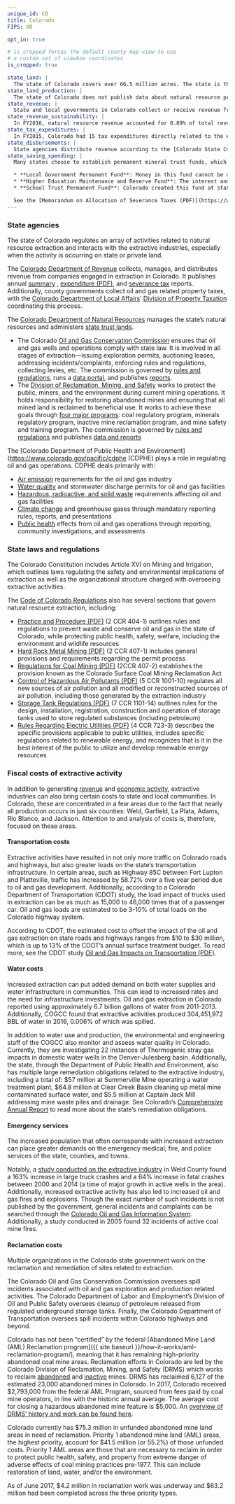 ```yaml
---
unique_id: CO
title: Colorado
FIPS: 08

opt_in: true

# is_cropped forces the default county map view to use
# a custom set of viewbox coordinates
is_cropped: true

state_land: |
  The state of Colorado covers over 66.5 million acres. The state is the owner and steward of 2.8 million acres of land and 4 million acres of mineral rights. In total, it owns 4% of land in Colorado, making it the state’s second-largest landowner, just behind the federal government.
state_land_production: |
  The state of Colorado does not publish data about natural resource production on state lands. To obtain this data, contact the [Colorado State Land Board](https://colorado.gov/statelandboard).
state_revenue: |
  State and local governments in Colorado collect or receive revenue from natural resource extraction on federal, state, and private lands.
state_revenue_sustainability: |
  In FY2016, natural resource revenue accounted for 0.89% of total revenue collected by the Colorado Department of Revenue. Colorado has a diverse set of revenue streams; however, the downturn of oil and gas markets in 2016 did have a substantial impact on certain government funds. The State Land Board, for example, saw its total trust revenue decrease by 28% due to a 35% decrease in mineral revenues.
state_tax_expenditures: |
  In FY2015, Colorado had 15 tax expenditures directly related to the extractive industries which reduced state and local revenue. Data on the exact revenue impact for all expenditures is largely unavailable due to confidentiality requirements or inability to collect that information, however, the Oil and Gas Ad Valorem Credit had an impact of $134,915,000. The Colorado Department of Revenue outlines tax expenditures in its annual [Tax Profile and Expenditure Report (PDF)](https://www.colorado.gov/pacific/sites/default/files/2016%20Tax%20Profile%20and%20Expenditure%20Report.pdf).
state_disbursements: |
  State agencies distribute revenue according to the [Colorado State Code](https://www.sos.state.co.us/CCR/Welcome.do). In addition to receiving distributions from the state, counties also collect and distribute revenue from local taxes, chiefly property taxes. Weld County, for example, produces the most oil and gas in the state, and generates a signification portion of its property tax revenue from oil and gas. It then disburses this revenue to help fund local schools, fire departments, libraries, towns, and water districts, among other items. For more details on how Weld County disburses property tax revenue see the county’s [distribution statements and treasurer reports](https://www.weldgov.com/cms/One.aspx?portalId=169&pageId=2451).
state_saving_spending: |
  Many states choose to establish permanent mineral trust funds, which can help governments smooth revenue and investments across boom and bust cycles. In FY2016, Colorado saved 28.05% of total state revenue from extractive activities. In a given year, most of Colorado’s saved extractive revenues goes to one of these funds:

  * **Local Government Permanent Fund**: Money in this fund cannot be used for any purpose except when the amount of Federal Mineral Lease revenue is 10% less than the amount received the previous year.
  * **Higher Education Maintenance and Reserve Fund**: The interest and income earned on this fund is used for maintenance projects controlled by the Colorado Commission on Higher Education’s Capital Improvements Program. The principal in this fund must remain unused unless General Fund revenue is projected to dip below the required 4% reserve.
  * **School Trust Permanent Fund**: Colorado created this fund at statehood. Interest generated on the principal must support K-12 education. Interest earnings of the fund are credited to the Public School Income Fund and transferred to the Colorado Department of Education.

  See the [Memorandum on Allocation of Severance Taxes (PDF)](https://www.colorado.gov/pacific/sites/default/files/Allocation%20of%20Severance%20Taxes.pdf) or [Public School Permanent Fund Investment Policy (PDF)](https://www.colorado.gov/pacific/sites/default/files/atoms/files/Public%20School%20Permanent%20Fund%202010%20Investment%20Policy%20-%20Approved%20March%2015%202017.pdf) for more detail.
---
```

<!-- State governance -->

### State agencies

The state of Colorado regulates an array of activities related to natural resource extraction and interacts with the extractive industries, especially when the activity is occurring on state or private land.

The [Colorado Department of Revenue](https://www.colorado.gov/revenue) collects, manages, and distributes revenue from companies engaged in extraction in Colorado. It publishes annual [summary](https://www.colorado.gov/pacific/revenue/annual-report) , [expenditure (PDF)](https://www.colorado.gov/pacific/sites/default/files/2016%20Tax%20Profile%20and%20Expenditure%20Report.pdf), and [severance tax](https://www.colorado.gov/pacific/tax/severance-tax-file) reports. Additionally, county governments collect oil and gas related property taxes, with the [Colorado Department of Local Affairs](https://www.colorado.gov/dola)’ [Division of Property Taxation](https://www.colorado.gov/pacific/dola/property-taxation) coordinating this process.

The [Colorado Department of Natural Resources](http://dnr.state.co.us/Pages/DNRDefault.aspx) manages the state’s natural resources and administers [state trust lands](https://www.colorado.gov/pacific/statelandboard).

* The Colorado [Oil and Gas Conservation Commission](http://cogcc.state.co.us/#/home) ensures that oil and gas wells and operations comply with state law. It is involved in all stages of extraction—issuing exploration permits, auctioning leases, addressing incidents/complaints, enforcing rules and regulations, collecting levies, etc. The commission is governed by [rules and regulations](http://cogcc.state.co.us/#/overview), runs a [data portal](http://cogcc.state.co.us/data.html#/cogis), and publishes [reports](http://cogcc.state.co.us/library.html#/areareports).
* The [Division of Reclamation, Mining, and Safety](http://mining.state.co.us/Pages/Home.aspx) works to protect the public, miners, and the environment during current mining operations. It holds responsibility for restoring abandoned mines and ensuring that all mined land is reclaimed to beneficial use. It works to achieve these goals through [four major programs](http://mining.state.co.us/PROGRAMS/Pages/default.aspx): coal regulatory program, minerals regulatory program, inactive mine reclamation program, and mine safety and training program. The commission is governed by [rules and regulations](http://mining.state.co.us/Rules/Pages/home.aspx) and publishes [data and reports](http://mining.state.co.us/Reports/Pages/default.aspx)

The [Colorado Department of Public Health and Environment](https://www.colorado.gov/pacific/cdphe (CDPHE) plays a role in regulating oil and gas operations. CDPHE deals primarily with:
* [Air emission](https://www.colorado.gov/pacific/cdphe/emissions-requirements-oil-and-gas-industry) requirements for the oil and gas industry
* [Water quality](https://www.colorado.gov/pacific/cdphe/categories/services-and-information/environment/water-quality) and stormwater discharge permits for oil and gas facilities
* [Hazardous, radioactive, and solid waste](https://www.colorado.gov/pacific/cdphe/categories/services-and-information/environment/waste-management-and-recycling) requirements affecting oil and gas facilities
* [Climate change](https://www.colorado.gov/pacific/cdphe/categories/services-and-information/environment/air-quality/climate-change) and greenhouse gases through mandatory reporting rules, reports, and presentations
* [Public health](https://www.colorado.gov/pacific/cdphe/categories/services-and-information/environment/oil-and-gas/oil-and-gas-and-your-health) effects from oil and gas operations through reporting, community investigations, and assessments

### State laws and regulations

The Colorado Constitution includes Article XVI on Mining and Irrigation, which outlines laws regulating the safety and environmental implications of extraction as well as the organizational structure charged with overseeing extractive activities.

The [Code of Colorado Regulations](https://www.sos.state.co.us/CCR/KeywordSearch.do) also has several sections that govern natural resource extraction, including:

- [Practice and Procedure (PDF)](https://www.sos.state.co.us/CCR/GenerateRulePdf.do?ruleVersionId=6658) (2 CCR 404-1) outlines rules and regulations to prevent waste and conserve oil and gas in the state of Colorado, while protecting public health, safety, welfare, including the environment and wildlife resources
- [Hard Rock Metal Mining (PDF)](https://www.sos.state.co.us/CCR/GenerateRulePdf.do?ruleVersionId=6169) (2 CCR 407-1) includes general provisions and requirements regarding the permit process
- [Regulations for Coal Mining (PDF)](https://www.sos.state.co.us/CCR/GenerateRulePdf.do?ruleVersionId=2044) (2CCR 407-2) establishes the provision known as the Colorado Surface Coal Mining Reclamation Act
- [Control of Hazardous Air Pollutants (PDF)](https://www.sos.state.co.us/CCR/GenerateRulePdf.do?ruleVersionId=6885) (5 CCR 1001-10) regulates all new sources of air pollution and all modified or reconstructed sources of air pollution, including those generated by the extraction industry
- [Storage Tank Regulations (PDF)](https://www.sos.state.co.us/CCR/GenerateRulePdf.do?ruleVersionId=7122) (7 CCR 1101-14) outlines rules for the design, installation, registration, construction and operation of storage tanks used to store regulated substances (including petroleum)
- [Rules Regarding Electric Utilities (PDF)](https://www.sos.state.co.us/CCR/GenerateRulePdf.do?ruleVersionId=7016) (4 CCR 723-3) describes the specific provisions applicable to public utilities, includes specific regulations related to renewable energy, and recognizes that is it in the best interest of the public to utilize and develop renewable energy resources

### Fiscal costs of extractive activity

In addition to generating [revenue](#revenue) and [economic activity](#economic-impact), extractive industries can also bring certain costs to state and local communities. In Colorado, these are concentrated in a few areas due to the fact that nearly all production occurs in just six counties: Weld, Garfield, La Plata, Adams, Rio Blanco, and Jackson. Attention to and analysis of costs is, therefore, focused on these areas.

#### Transportation costs

Extractive activities have resulted in not only more traffic on Colorado roads and highways, but also greater loads on the state’s transportation infrastructure. In certain areas, such as Highway 85C between Fort Lupton and Platteville, traffic has increased by 58.72% over a five year period due to oil and gas development. Additionally, according to a Colorado Department of Transportation (CDOT) study, the load impact of trucks used in extraction can be as much as 15,000 to 46,000 times that of a passenger car. Oil and gas loads are estimated to be 3-10% of total loads on the Colorado highway system.

According to CDOT, the estimated cost to offset the impact of the oil and gas extraction on state roads and highways ranges from $10 to $30 million, which is up to 13% of the CDOT’s annual surface treatment budget. To read more, see the CDOT study [Oil and Gas Impacts on Transportation (PDF)](https://www.google.com/url?sa=t&rct=j&q=&esrc=s&source=web&cd=1&cad=rja&uact=8&ved=0ahUKEwiu64Ojv67UAhVB0iYKHWJUDTIQFggoMAA&url=https://www.codot.gov/programs/research/pdfs/2015-research-reports/oil-and-gas-impacts-on-tranportation/oil-and-gas-impacts-on-transportation/at_download/file&usg=AFQjCNGVRJ978GbLquZkhv6I6g-zS1BWpQ&sig2=bITCLpAOHH8hUzqce_tPIA_).

#### Water costs

Increased extraction can put added demand on both water supplies and water infrastructure in communities. This can lead to increased rates and the need for infrastructure investments. Oil and gas extraction in Colorado reported using approximately 6.7 billion gallons of water from 2011-2013. Additionally, COGCC found that extractive activities produced 304,451,972 BBL of water in 2016, 0.006% of which was spilled.

In addition to water use and production, the environmental and engineering staff of the COGCC also monitor and assess water quality in Colorado. Currently, they are investigating 22 instances of Thermogenic stray gas impacts in domestic water wells in the Denver-Julesberg basin. Additionally, the state, through the Department of Public Health and Environment, also has multiple large remediation obligations related to the extractive industry, including a total of: $57 million at Summerville Mine operating a water treatment plant, $64.8 million at Clear Creek Basin cleaning up metal mine contaminated surface water, and $5.5 million at Captain Jack Mill addressing mine waste piles and drainage. See Colorado’s [Comprehensive Annual Report](https://www.colorado.gov/pacific/osc/cafr) to read more about the state’s remediation obligations.

#### Emergency services

The increased population that often corresponds with increased extraction can place greater demands on the emergency medical, fire, and police services of the state, counties, and towns.

Notably, a [study conducted on the extractive industry]() in Weld County found a 163% increase in large truck crashes and a 64% increase in fatal crashes between 2000 and 2014 (a time of major growth in active wells in the area).
Additionally, increased extractive activity has also led to increased oil and gas fires and explosions. Though the exact number of such incidents is not published by the government, general incidents and complaints can be searched through the [Colorado Oil and Gas Information System](http://cogcc.state.co.us/data.html). Additionally, a study conducted in 2005 found 32 incidents of active coal mine fires.

#### Reclamation costs

Multiple organizations in the Colorado state government work on the reclamation and remediation of sites related to extraction.

The Colorado Oil and Gas Conservation Commission oversees spill incidents associated with oil and gas exploration and production related activities. The Colorado Department of Labor and Employment’s Division of Oil and Public Safety oversees cleanup of petroleum released from regulated underground storage tanks. Finally, the Colorado Department of Transportation oversees spill incidents within Colorado highways and beyond.

Colorado has not been “certified” by the federal [Abandoned Mine Land (AML) Reclamation program]({{ site.baseurl }}/how-it-works/aml-reclamation-program/), meaning that it has remaining high-priority abandoned coal mine areas. Reclamation efforts in Colorado are led by the Colorado Division of Reclamation, Mining, and Safety (DRMS) which works to reclaim [abandoned](http://mining.state.co.us/Reports/Reports/Pages/AML.aspx) and [inactive](http://mining.state.co.us/Programs/Abandoned/Pages/impwelcomepage.aspx) mines. DRMS has reclaimed 6,127 of the estimated 23,000 abandoned mines in Colorado. In 2017, Colorado received $2,793,000 from the federal AML Program, sourced from fees paid by coal mine operators, in line with the historic annual average. The average cost for closing a hazardous abandoned mine feature is $5,000. An [overview of DRMS’ history and work can be found here](http://mining.state.co.us/Programs/Abandoned/Reclamation/Pages/OurProgram'sHistory-Colorado'sHistory.aspx).

Colorado currently has $75.3 million in unfunded abandoned mine land areas in need of reclamation. Priority 1 abandoned mine land (AML) areas, the highest priority, account for $41.5 million (or 55.2%) of those unfunded costs. Priority 1 AML areas are those that are necessary to reclaim in order to protect public health, safety, and property from extreme danger of adverse effects of coal mining practices pre-1977. This can include restoration of land, water, and/or the environment.

As of June 2017, $4.2 million in reclamation work was underway and $63.2 million had been completed across the three priority types.

